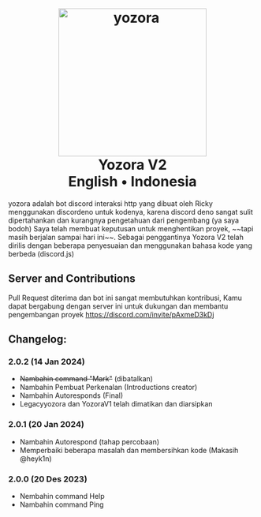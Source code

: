 <h1 align=center>
<a href="https://imgbb.com/"><img src="https://i.ibb.co/qY4NSd6/yozora.png" alt="yozora" border="0" width="300" height="300"></a>
  <br>
  Yozora V2
  <br>
  <a herf="README-EN.md">English</a> • Indonesia
</h1>
yozora adalah bot discord interaksi http yang dibuat oleh Ricky menggunakan discordeno untuk kodenya, karena discord deno sangat sulit dipertahankan dan kurangnya pengetahuan dari pengembang (ya saya bodoh) Saya telah membuat keputusan untuk menghentikan proyek, ~~tapi masih berjalan sampai hari ini~~. Sebagai penggantinya Yozora V2 telah dirilis dengan beberapa penyesuaian dan menggunakan bahasa kode yang berbeda (discord.js)
<br>

## Server and Contributions
Pull Request diterima dan bot ini sangat membutuhkan kontribusi, Kamu dapat bergabung dengan server ini untuk dukungan dan membantu pengembangan proyek
https://discord.com/invite/pAxmeD3kDj

## Changelog:
### 2.0.2 (14 Jan 2024)
- ~~Nambahin command "Mark"~~ (dibatalkan)
- Nambahin Pembuat Perkenalan (Introductions creator)
- Nambahin Autoresponds (Final)
- Legacyyozora dan YozoraV1 telah dimatikan dan diarsipkan

### 2.0.1 (20 Jan 2024)
- Nambahin Autorespond (tahap percobaan)
- Memperbaiki beberapa masalah dan membersihkan kode (Makasih @heyk1n)

### 2.0.0 (20 Des 2023)
- Nembahin command Help
- Nambahin command Ping
